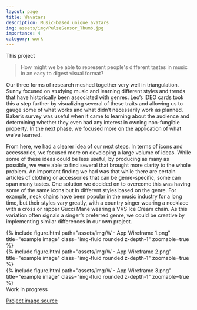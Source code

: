 ```yaml
---
layout: page
title: Wavatars
description: Music-based unique avatars
img: assets/img/PulseSensor_Thumb.jpg
importance: 4
category: work
---
```


This project

<blockquote>How might we be able to represent people's different tastes in music in an easy to digest visual format?</blockquote>

<p>Our three forms of research meshed together very well in triangulation. Sunny focused on studying music and learning different styles and trends that have historically been associated with genres. Leo’s IDEO cards took this a step further by visualizing several of these traits and allowing us to gauge some of what works and what didn’t necessarily work as planned. Baker’s survey was useful when it came to learning about the audience and determining whether they even had any interest in owning non-fungible property. In the next phase, we focused more on the application of what we’ve learned.</p>

<p>From here, we had a clearer idea of our next steps. In terms of icons and accessories, we focused more on developing a large volume of ideas. While some of these ideas could be less useful, by producing as many as possible, we were able to find several that brought more clarity to the whole problem. An important finding we had was that while there are certain articles of clothing or accessories that can be genre-specific, some can span many tastes. One solution we decided on to overcome this was having some of the same icons but in different styles based on the genre. For example, neck chains have been popular in the music industry for a long time, but their styles vary greatly, with a country singer wearing a necklace with a cross or rapper Gucci Mane wearing a VVS Ice Cream chain. As this variation often signals a singer’s preferred genre, we could be creative by implementing similar differences in our own project.</p>


<div class="row">
    <div class="col-sm mt-3 mt-md-0">
        {% include figure.html path="assets/img/W - App Wireframe 1.png" title="example image" class="img-fluid rounded z-depth-1" zoomable=true %}
    </div>
    <div class="col-sm mt-3 mt-md-0">
        {% include figure.html path="assets/img/W - App Wireframe 2.png" title="example image" class="img-fluid rounded z-depth-1" zoomable=true %}
    </div>
    <div class="col-sm mt-3 mt-md-0">
        {% include figure.html path="assets/img/W - App Wireframe 3.png" title="example image" class="img-fluid rounded z-depth-1" zoomable=true %}
    </div>
</div>
<div class="caption">
    Work in progress
</div>

[Project image source](https://unsplash.com/photos/fx0FBvDkkSc)